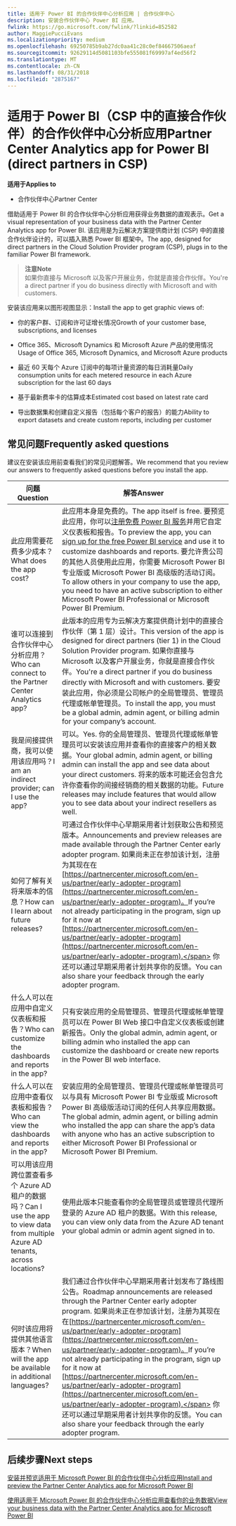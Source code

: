 ```yaml
---
title: 适用于 Power BI 的合作伙伴中心分析应用 | 合作伙伴中心
description: 安装合作伙伴中心 Power BI 应用。
fwlink: https://go.microsoft.com/fwlink/?linkid=852582
author: MaggiePucciEvans
ms.localizationpriority: medium
ms.openlocfilehash: 69250785b9ab27dc0aa41c28c0ef84667506aeaf
ms.sourcegitcommit: 92629114d5081103bfe555081f69997af4ed56f2
ms.translationtype: MT
ms.contentlocale: zh-CN
ms.lasthandoff: 08/31/2018
ms.locfileid: "2875167"
---
```

# <a name="partner-center-analytics-app-for-power-bi-direct-partners-in-csp"></a><span data-ttu-id="9914c-103">适用于 Power BI（CSP 中的直接合作伙伴）的合作伙伴中心分析应用</span><span class="sxs-lookup"><span data-stu-id="9914c-103">Partner Center Analytics app for Power BI (direct partners in CSP)</span></span>

**<span data-ttu-id="9914c-104">适用于</span><span class="sxs-lookup"><span data-stu-id="9914c-104">Applies to</span></span>**

- <span data-ttu-id="9914c-105">合作伙伴中心</span><span class="sxs-lookup"><span data-stu-id="9914c-105">Partner Center</span></span>

<span data-ttu-id="9914c-106">借助适用于 Power BI 的合作伙伴中心分析应用获得业务数据的直观表示。</span><span class="sxs-lookup"><span data-stu-id="9914c-106">Get a visual representation of your business data with the Partner Center Analytics app for Power BI.</span></span> <span data-ttu-id="9914c-107">该应用是为云解决方案提供商计划 (CSP) 中的直接合作伙伴设计的，可以插入熟悉 Power BI 框架中。</span><span class="sxs-lookup"><span data-stu-id="9914c-107">The app, designed for direct partners in the Cloud Solution Provider program (CSP), plugs in to the familiar Power BI framework.</span></span> 

>**<span data-ttu-id="9914c-108">注意</span><span class="sxs-lookup"><span data-stu-id="9914c-108">Note</span></span>**<br>
<span data-ttu-id="9914c-109">如果你直接与 Microsoft 以及客户开展业务，你就是直接合作伙伴。</span><span class="sxs-lookup"><span data-stu-id="9914c-109">You're a direct partner if you do business directly with Microsoft and with customers.</span></span> 

<span data-ttu-id="9914c-110">安装该应用来以图形视图显示：</span><span class="sxs-lookup"><span data-stu-id="9914c-110">Install the app to get graphic views of:</span></span> 

-   <span data-ttu-id="9914c-111">你的客户群、订阅和许可证增长情况</span><span class="sxs-lookup"><span data-stu-id="9914c-111">Growth of your customer base, subscriptions, and licenses</span></span>

-   <span data-ttu-id="9914c-112">Office 365、Microsoft Dynamics 和 Microsoft Azure 产品的使用情况</span><span class="sxs-lookup"><span data-stu-id="9914c-112">Usage of Office 365, Microsoft Dynamics, and Microsoft Azure products</span></span>

-   <span data-ttu-id="9914c-113">最近 60 天每个 Azure 订阅中的每项计量资源的每日消耗量</span><span class="sxs-lookup"><span data-stu-id="9914c-113">Daily consumption units for each metered resource in each Azure subscription for the last 60 days</span></span>

-   <span data-ttu-id="9914c-114">基于最新费率卡的估算成本</span><span class="sxs-lookup"><span data-stu-id="9914c-114">Estimated cost based on latest rate card</span></span>

-   <span data-ttu-id="9914c-115">导出数据集和创建自定义报告（包括每个客户的报告）的能力</span><span class="sxs-lookup"><span data-stu-id="9914c-115">Ability to export datasets and create custom reports, including per customer</span></span>

## <a name="frequently-asked-questions"></a><span data-ttu-id="9914c-116">常见问题</span><span class="sxs-lookup"><span data-stu-id="9914c-116">Frequently asked questions</span></span>

<span data-ttu-id="9914c-117">建议在安装该应用前查看我们的常见问题解答。</span><span class="sxs-lookup"><span data-stu-id="9914c-117">We recommend that you review our answers to frequently asked questions before you install the app.</span></span> 

| **<span data-ttu-id="9914c-118">问题</span><span class="sxs-lookup"><span data-stu-id="9914c-118">Question</span></span>** | **<span data-ttu-id="9914c-119">解答</span><span class="sxs-lookup"><span data-stu-id="9914c-119">Answer</span></span>** |
| --- | ---------- |
| <span data-ttu-id="9914c-120">此应用需要花费多少成本？</span><span class="sxs-lookup"><span data-stu-id="9914c-120">What does the app cost?</span></span> | <span data-ttu-id="9914c-121">此应用本身是免费的。</span><span class="sxs-lookup"><span data-stu-id="9914c-121">The app itself is free.</span></span> <span data-ttu-id="9914c-122">要预览此应用，你可以[注册免费 Power BI 服务](https://go.microsoft.com/fwlink/p/?linkid=845347)并用它自定义仪表板和报告。</span><span class="sxs-lookup"><span data-stu-id="9914c-122">To preview the app, you can [sign up for the free Power BI service](https://go.microsoft.com/fwlink/p/?linkid=845347) and use it to customize dashboards and reports.</span></span> <span data-ttu-id="9914c-123">要允许贵公司的其他人员使用此应用，你需要 Microsoft Power BI 专业版或 Microsoft Power BI 高级版的活动订阅。</span><span class="sxs-lookup"><span data-stu-id="9914c-123">To allow others in your company to use the app, you need to have an active subscription to either Microsoft Power BI Professional or Microsoft Power BI Premium.</span></span> |
| <span data-ttu-id="9914c-124">谁可以连接到合作伙伴中心分析应用？</span><span class="sxs-lookup"><span data-stu-id="9914c-124">Who can connect to the Partner Center Analytics app?</span></span> | <span data-ttu-id="9914c-125">此版本的应用专为云解决方案提供商计划中的直接合作伙伴（第 1 层）设计。</span><span class="sxs-lookup"><span data-stu-id="9914c-125">This version of the app is designed for direct partners (tier 1) in the Cloud Solution Provider program.</span></span> <span data-ttu-id="9914c-126">如果你直接与 Microsoft 以及客户开展业务，你就是直接合作伙伴。</span><span class="sxs-lookup"><span data-stu-id="9914c-126">You're a direct partner if you do business directly with Microsoft and with customers.</span></span> <span data-ttu-id="9914c-127">要安装此应用，你必须是公司帐户的全局管理员、管理员代理或帐单管理员。</span><span class="sxs-lookup"><span data-stu-id="9914c-127">To install the app, you must be a global admin, admin agent, or billing admin for your company’s account.</span></span> |
| <span data-ttu-id="9914c-128">我是间接提供商，我可以使用该应用吗？</span><span class="sxs-lookup"><span data-stu-id="9914c-128">I am an indirect provider; can I use the app?</span></span> | <span data-ttu-id="9914c-129">可以。</span><span class="sxs-lookup"><span data-stu-id="9914c-129">Yes.</span></span> <span data-ttu-id="9914c-130">你的全局管理员、管理员代理或帐单管理员可以安装该应用并查看你的直接客户的相关数据。</span><span class="sxs-lookup"><span data-stu-id="9914c-130">Your global admin, admin agent, or billing admin can install the app and see data about your direct customers.</span></span> <span data-ttu-id="9914c-131">将来的版本可能还会包含允许你查看你的间接经销商的相关数据的功能。</span><span class="sxs-lookup"><span data-stu-id="9914c-131">Future releases may include features that would allow you to see data about your indirect resellers as well.</span></span> |
| <span data-ttu-id="9914c-132">如何了解有关将来版本的信息？</span><span class="sxs-lookup"><span data-stu-id="9914c-132">How can I learn about future releases?</span></span> | <span data-ttu-id="9914c-133">可通过合作伙伴中心早期采用者计划获取公告和预览版本。</span><span class="sxs-lookup"><span data-stu-id="9914c-133">Announcements and preview releases are made available through the Partner Center early adopter program.</span></span> <span data-ttu-id="9914c-134">如果尚未正在参加该计划，注册为其现在在[https://partnercenter.microsoft.com/en-us/partner/early-adopter-program](https://partnercenter.microsoft.com/en-us/partner/early-adopter-program)。</span><span class="sxs-lookup"><span data-stu-id="9914c-134">If you’re not already participating in the program, sign up for it now at [https://partnercenter.microsoft.com/en-us/partner/early-adopter-program](https://partnercenter.microsoft.com/en-us/partner/early-adopter-program).</span></span> <span data-ttu-id="9914c-135">你还可以通过早期采用者计划共享你的反馈。</span><span class="sxs-lookup"><span data-stu-id="9914c-135">You can also share your feedback through the early adopter program.</span></span> |
| <span data-ttu-id="9914c-136">什么人可以在应用中自定义仪表板和报告？</span><span class="sxs-lookup"><span data-stu-id="9914c-136">Who can customize the dashboards and reports in the app?</span></span> | <span data-ttu-id="9914c-137">只有安装应用的全局管理员、管理员代理或帐单管理员可以在 Power BI Web 接口中自定义仪表板或创建新报告。</span><span class="sxs-lookup"><span data-stu-id="9914c-137">Only the global admin, admin agent, or billing admin who installed the app can customize the dashboard or create new reports in the Power BI web interface.</span></span> |
| <span data-ttu-id="9914c-138">什么人可以在应用中查看仪表板和报告？</span><span class="sxs-lookup"><span data-stu-id="9914c-138">Who can view the dashboards and reports in the app?</span></span> | <span data-ttu-id="9914c-139">安装应用的全局管理员、管理员代理或帐单管理员可以与具有 Microsoft Power BI 专业版或 Microsoft Power BI 高级版活动订阅的任何人共享应用数据。</span><span class="sxs-lookup"><span data-stu-id="9914c-139">The global admin, admin agent, or billing admin who installed the app can share the app’s data with anyone who has an active subscription to either Microsoft Power BI Professional or Microsoft Power BI Premium.</span></span> |
| <span data-ttu-id="9914c-140">可以用该应用跨位置查看多个 Azure AD 租户的数据吗？</span><span class="sxs-lookup"><span data-stu-id="9914c-140">Can I use the app to view data from multiple Azure AD tenants, across locations?</span></span> | <span data-ttu-id="9914c-141">使用此版本只能查看你的全局管理员或管理员代理所登录的 Azure AD 租户的数据。</span><span class="sxs-lookup"><span data-stu-id="9914c-141">With this release, you can view only data from the Azure AD tenant your global admin or admin agent signed in to.</span></span> | 
| <span data-ttu-id="9914c-142">何时该应用将提供其他语言版本？</span><span class="sxs-lookup"><span data-stu-id="9914c-142">When will the app be available in additional languages?</span></span> | <span data-ttu-id="9914c-143">我们通过合作伙伴中心早期采用者计划发布了路线图公告。</span><span class="sxs-lookup"><span data-stu-id="9914c-143">Roadmap announcements are released through the Partner Center early adopter program.</span></span> <span data-ttu-id="9914c-144">如果尚未正在参加该计划，注册为其现在在[https://partnercenter.microsoft.com/en-us/partner/early-adopter-program](https://partnercenter.microsoft.com/en-us/partner/early-adopter-program)。</span><span class="sxs-lookup"><span data-stu-id="9914c-144">If you’re not already participating in the program, sign up for it now at [https://partnercenter.microsoft.com/en-us/partner/early-adopter-program](https://partnercenter.microsoft.com/en-us/partner/early-adopter-program).</span></span> <span data-ttu-id="9914c-145">你还可以通过早期采用者计划共享你的反馈。</span><span class="sxs-lookup"><span data-stu-id="9914c-145">You can also share your feedback through the early adopter program.</span></span> | 



## <a name="next-steps"></a><span data-ttu-id="9914c-146">后续步骤</span><span class="sxs-lookup"><span data-stu-id="9914c-146">Next steps</span></span>

[<span data-ttu-id="9914c-147">安装并预览适用于 Microsoft Power BI 的合作伙伴中心分析应用</span><span class="sxs-lookup"><span data-stu-id="9914c-147">Install and preview the Partner Center Analytics app for Microsoft Power BI</span></span>](power-bi-app-for-direct-partners-install.md)

[<span data-ttu-id="9914c-148">使用适用于 Microsoft Power BI 的合作伙伴中心分析应用查看你的业务数据</span><span class="sxs-lookup"><span data-stu-id="9914c-148">View your business data with the Partner Center Analytics app for Microsoft Power BI</span></span>](power-bi-app-for-direct-partners-use.md)
